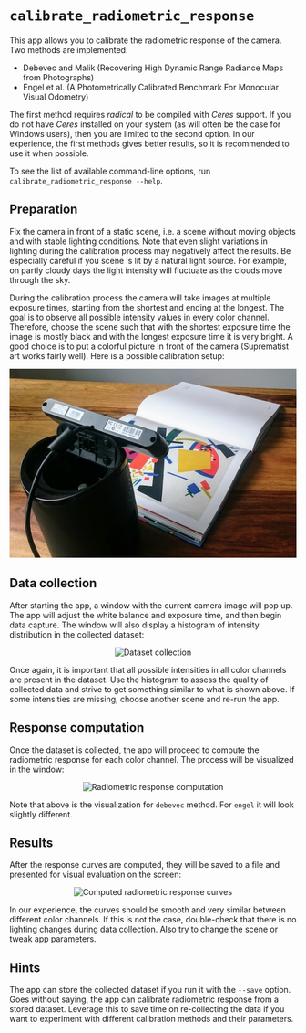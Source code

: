# `calibrate_radiometric_response`

This app allows you to calibrate the radiometric response of the camera. Two
methods are implemented:

* Debevec and Malik (Recovering High Dynamic Range Radiance Maps from Photographs)
* Engel et al. (A Photometrically Calibrated Benchmark For Monocular Visual Odometry)

The first method requires _radical_ to be compiled with _Ceres_ support. If you
do not have _Ceres_ installed on your system (as will often be the case for
Windows users), then you are limited to the second option. In our experience,
the first methods gives better results, so it is recommended to use it when
possible.

To see the list of available command-line options, run
`calibrate_radiometric_response --help`.

## Preparation

Fix the camera in front of a static scene, i.e. a scene without moving objects
and with stable lighting conditions. Note that even slight variations in
lighting during the calibration process may negatively affect the results. Be
especially careful if you scene is lit by a natural light source. For example,
on partly cloudy days the light intensity will fluctuate as the clouds move
through the sky.

During the calibration process the camera will take images at multiple exposure
times, starting from the shortest and ending at the longest. The goal is to
observe all possible intensity values in every color channel. Therefore, choose
the scene such that with the shortest exposure time the image is mostly black
and with the longest exposure time it is very bright. A good choice is to put a
colorful picture in front of the camera (Suprematist art works fairly well).
Here is a possible calibration setup:

<p align="center"><img src ="radiometric-response-calibration-setup.jpg" title="Example setup for radiometric response calibration"/></p>

## Data collection

After starting the app, a window with the current camera image will pop up. The
app will adjust the white balance and exposure time, and then begin data
capture. The window will also display a histogram of intensity distribution in
the collected dataset:

<p align="center"><img src ="radiometric-response-calibration-dataset.gif" title="Dataset collection"/></p>

Once again, it is important that all possible intensities in all color channels
are present in the dataset. Use the histogram to assess the quality of collected
data and strive to get something similar to what is shown above. If some
intensities are missing, choose another scene and re-run the app.

## Response computation

Once the dataset is collected, the app will proceed to compute the radiometric
response for each color channel. The process will be visualized in the window:

<p align="center"><img src ="radiometric-response-calibration-computation.gif" title="Radiometric response computation"/></p>

Note that above is the visualization for `debevec` method. For `engel` it will
look slightly different.

## Results

After the response curves are computed, they will be saved to a file and
presented for visual evaluation on the screen:

<p align="center"><img src ="radiometric-response-calibration-result.png" title="Computed radiometric response curves"/></p>

In our experience, the curves should be smooth and very similar between
different color channels. If this is not the case, double-check that there is no
lighting changes during data collection. Also try to change the scene or tweak
app parameters.

## Hints

The app can store the collected dataset if you run it with the `--save` option.
Goes without saying, the app can calibrate radiometric response from a stored
dataset. Leverage this to save time on re-collecting the data if you want to
experiment with different calibration methods and their parameters.
